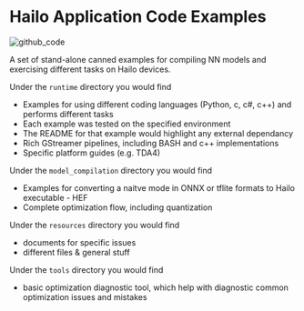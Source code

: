 # Hailo Application Code Examples 
![github_code](https://github.com/hailo-ai/Hailo-Application-Code-Examples/assets/124154433/2258432a-e633-454a-bee9-1d348ada8060)
 
A set of stand-alone canned examples for compiling NN models and exercising different tasks on Hailo devices.


Under the `runtime` directory you would find
* Examples for using different coding languages (Python, c, c#, c++) and performs different tasks
* Each example was tested on the specified environment
* The README for that example would highlight any external dependancy
* Rich GStreamer pipelines, including BASH and c++ implementations
* Specific platform guides (e.g. TDA4)

Under the `model_compilation` directory you would find
* Examples for converting a naitve mode in ONNX or tflite formats to Hailo executable - HEF
* Complete optimization flow, including quantization

Under the `resources` directory you would find
* documents for specific issues
* different files & general stuff

Under the `tools` directory you would find
* basic optimization diagnostic tool, which help with diagnostic common optimization issues and mistakes

